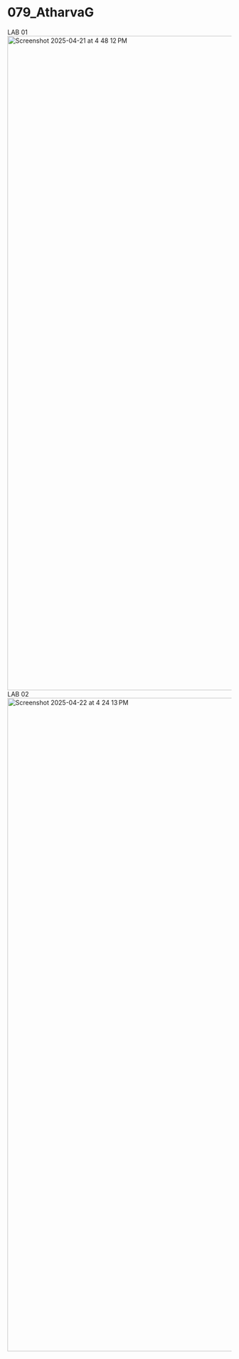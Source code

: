# 079_AtharvaG
LAB 01
<img width="1470" alt="Screenshot 2025-04-21 at 4 48 12 PM" src="https://github.com/user-attachments/assets/c510e8b6-ea58-4664-a910-0b520077daa4" />
LAB 02
<img width="1468" alt="Screenshot 2025-04-22 at 4 24 13 PM" src="https://github.com/user-attachments/assets/a65d7f74-5ed5-4e99-88dc-b8c6412acf6e" />
